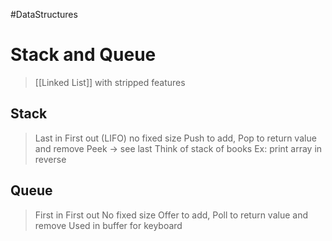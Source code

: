 #DataStructures 
# Stack and Queue
> [[Linked List]] with stripped features
## Stack
> Last in First out (LIFO)
> no fixed size
> Push to add, Pop to return value and remove
> Peek $\rightarrow$ see last
> Think of stack of books 
> Ex: print array in reverse
## Queue
> First in First out
> No fixed size
> Offer to add, Poll to return value and remove
> Used in buffer for keyboard